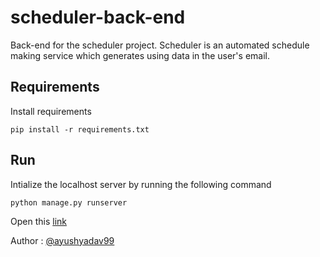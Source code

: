 # scheduler-back-end

Back-end for the scheduler project. Scheduler is an automated schedule making service which generates using data in the user's email.

## Requirements

Install requirements
```
pip install -r requirements.txt
```
## Run
Intialize the localhost server by running the following command
```
python manage.py runserver
```
Open this [link](http://127.0.0.1:8000/)

Author : [@ayushyadav99](https://github.com/ayushyadav99)
